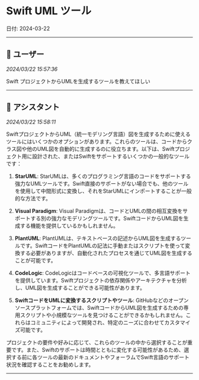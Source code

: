 # Swift UML ツール

日付: 2024-03-22

---

## 👤 ユーザー
*2024/03/22 15:57:36*

Swift プロジェクトからUMLを生成するツールを教えてほしい

---

## 🤖 アシスタント
*2024/03/22 15:58:11*

SwiftプロジェクトからUML（統一モデリング言語）図を生成するために使えるツールにはいくつかのオプションがあります。これらのツールは、コードからクラス図や他のUML図を自動的に生成するのに役立ちます。以下は、Swiftプロジェクト用に設計された、またはSwiftをサポートするいくつかの一般的なツールです：

1. **StarUML**: StarUMLは、多くのプログラミング言語のコードをサポートする強力なUMLツールです。Swift直接のサポートがない場合でも、他のツールを使用して中間形式に変換し、それをStarUMLにインポートすることが一般的な方法です。

2. **Visual Paradigm**: Visual Paradigmは、コードとUMLの間の相互変換をサポートする別の強力なモデリングツールです。SwiftコードからUML図を生成する機能を提供しているかもしれません。

3. **PlantUML**: PlantUMLは、テキストベースの記述からUML図を生成するツールです。SwiftコードをPlantUMLの記法に手動またはスクリプトを使って変換する必要がありますが、自動化されたプロセスを通じてUML図を生成することが可能です。

4. **CodeLogic**: CodeLogicはコードベースの可視化ツールで、多言語サポートを提供しています。Swiftプロジェクトの依存関係やアーキテクチャを分析し、UML図を生成することができる可能性があります。

5. **SwiftコードをUMLに変換するスクリプトやツール**: GitHubなどのオープンソースプラットフォームでは、SwiftコードからUML図を生成するための専用スクリプトや小規模なツールを見つけることができるかもしれません。これらはコミュニティによって開発され、特定のニーズに合わせてカスタマイズ可能です。

プロジェクトの要件や好みに応じて、これらのツールの中から選択することが重要です。また、Swiftのサポートは時間とともに変化する可能性があるため、選択する前に各ツールの最新のドキュメントやフォーラムでSwift言語のサポート状況を確認することをお勧めします。

---
